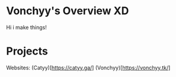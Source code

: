 # Vonchyy's Overview XD

Hi i make things!
 
# Projects
Websites: (Catyy)[https://catyy.ga/] (Vonchyy)[https://vonchyy.tk/]

